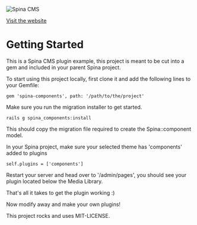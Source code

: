 ![Spina CMS](http://www.denkwebsite.nl/spinacms.png)

[Visit the website](http://www.spinacms.com)

# Getting Started

This is a Spina CMS plugin example, this project is meant to be cut into a gem and included in your parent Spina project.

To start using this project locally, first clone it and add the following lines to your Gemfile:

```
gem 'spina-components', path: '/path/to/the/project'
```

Make sure you run the migration installer to get started.

```
rails g spina_components:install
```

This should copy the migration file required to create the Spina::component model.

In your Spina project, make sure your selected theme has 'components' added to plugins

```
self.plugins = ['components']
```

Restart your server and head over to '/admin/pages', you should see your plugin located below the Media Library.

That's all it takes to get the plugin working :)

Now modify away and make your own plugins!

This project rocks and uses MIT-LICENSE.